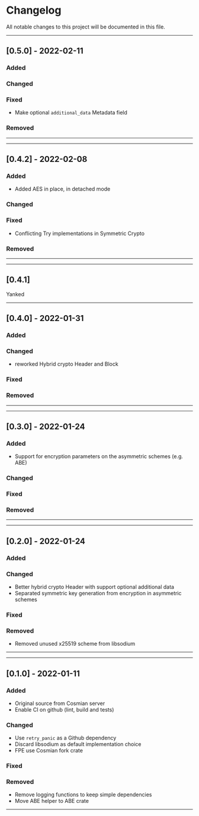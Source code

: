 # Changelog

All notable changes to this project will be documented in this file.

---
## [0.5.0] - 2022-02-11
### Added
### Changed
### Fixed
- Make optional `additional_data` Metadata field
### Removed
---


---
## [0.4.2] - 2022-02-08
### Added
- Added AES in place, in detached mode
### Changed
### Fixed
- Conflicting Try implementations in Symmetric Crypto
### Removed
---


---
## [0.4.1]
Yanked

---
## [0.4.0] - 2022-01-31
### Added
### Changed
- reworked Hybrid crypto Header and Block
### Fixed
### Removed
---


---
## [0.3.0] - 2022-01-24
### Added
- Support for encryption parameters on the asymmetric schemes (e.g. ABE)
### Changed
### Fixed
### Removed
---

---
## [0.2.0] - 2022-01-24
### Added

### Changed
- Better hybrid crypto Header with support optional additional data
- Separated symmetric key generation from encryption in asymmetric schemes
### Fixed
### Removed
- Removed unused x25519 scheme from libsodium
---


---
## [0.1.0] - 2022-01-11
### Added
- Original source from Cosmian server
- Enable CI on github (lint, build and tests)
### Changed
- Use `retry_panic` as a Github dependency
- Discard libsodium as default implementation choice
- FPE use Cosmian fork crate
### Fixed
### Removed
- Remove logging functions to keep simple dependencies
- Move ABE helper to ABE crate
---
